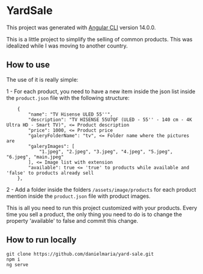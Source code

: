 # YardSale

This project was generated with [Angular CLI](https://github.com/angular/angular-cli) version 14.0.0.

This is a little project to simplify the selling of common products. This was idealized while I was moving to another country.

## How to use

The use of it is really simple:

1 - For each product, you need to have a new item inside the json list inside the `product.json` file with the following structure:
```
    {
        "name": "TV Hisense ULED 55''",
        "description": "TV HISENSE 55U7QF (ULED - 55'' - 140 cm - 4K Ultra HD - Smart TV)", <= Product description
        "price": 1000, <= Product price 
        "galeryFolderName": "tv", <= Folder name where the pictures are
        "galeryImages": [
            "1.jpeg", "2.jpeg", "3.jpeg", "4.jpeg", "5.jpeg", "6.jpeg", "main.jpeg"
        ], <= Image list with extension
        "available": true <= 'true' to products while available and 'false' to products already sell
    },
```

2 - Add a folder inside the folders `/assets/image/products` for each product mention inside the `product.json` file with product images.

This is all you need to run this project customized with your products. Every time you sell a product, the only thing you need to do is to change the property 'available' to false and commit this change.

## How to run locally

```
git clone https://github.com/danielmaria/yard-sale.git
npm i
ng serve
```
